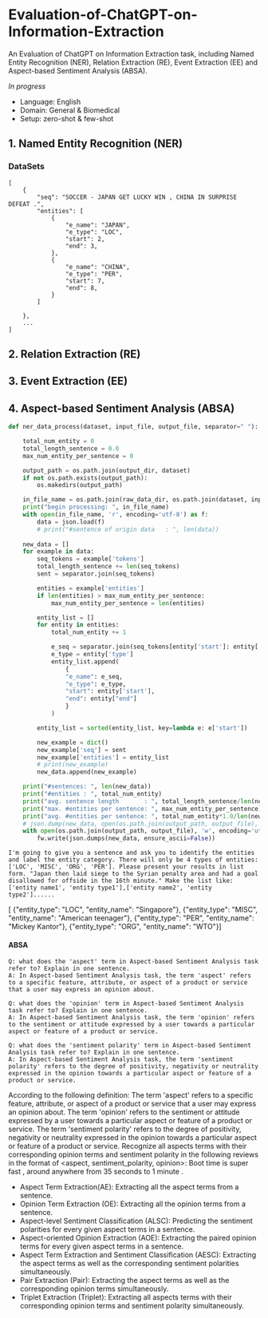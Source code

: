 # Evaluation-of-ChatGPT-on-Information-Extraction

An Evaluation of ChatGPT on Information Extraction task, including Named Entity Recognition (NER), Relation Extraction (RE), Event Extraction (EE) and Aspect-based Sentiment Analysis (ABSA).

*In progress* 
* Language: English
* Domain: General & Biomedical
* Setup: zero-shot & few-shot

## 1. Named Entity Recognition (NER)

### DataSets
```
[
    {
        "seq": "SOCCER - JAPAN GET LUCKY WIN , CHINA IN SURPRISE DEFEAT .",
        "entities": [
            {
                "e_name": "JAPAN",
                "e_type": "LOC",
                "start": 2,
                "end": 3,
            },
            {
                "e_name": "CHINA",
                "e_type": "PER",
                "start": 7,
                "end": 8,
            }
        ]

    },
    ...
]
```


## 2. Relation Extraction (RE)


## 3. Event Extraction (EE)


## 4. Aspect-based Sentiment Analysis (ABSA)


```python
def ner_data_process(dataset, input_file, output_file, separator=" "):

    total_num_entity = 0
    total_length_sentence = 0.0
    max_num_entity_per_sentence = 0

    output_path = os.path.join(output_dir, dataset) 
    if not os.path.exists(output_path):
        os.makedirs(output_path)

    in_file_name = os.path.join(raw_data_dir, os.path.join(dataset, input_file))
    print("begin processing: ", in_file_name)
    with open(in_file_name, 'r', encoding='utf-8') as f:
        data = json.load(f)
        # print("#sentence of origin data   : ", len(data))
    
    new_data = []
    for example in data:
        seq_tokens = example['tokens']
        total_length_sentence += len(seq_tokens)
        sent = separator.join(seq_tokens)

        entities = example['entities']
        if len(entities) > max_num_entity_per_sentence:
            max_num_entity_per_sentence = len(entities)

        entity_list = []
        for entity in entities:
            total_num_entity += 1

            e_seq = separator.join(seq_tokens[entity['start']: entity['end']])
            e_type = entity['type']
            entity_list.append(
                {
                "e_name": e_seq,
                "e_type": e_type,
                "start": entity['start'],
                "end": entity["end"]
                }
            )

        entity_list = sorted(entity_list, key=lambda e: e['start'])

        new_example = dict()
        new_example['seq'] = sent
        new_example['entities'] = entity_list
        # print(new_example)
        new_data.append(new_example)

    print("#sentences: ", len(new_data))
    print("#entities : ", total_num_entity)
    print("avg. sentence length       : ", total_length_sentence/len(new_data))
    print("max. #entities per sentence: ", max_num_entity_per_sentence)
    print("avg. #entities per sentence: ", total_num_entity*1.0/len(new_data))
    # json.dump(new_data, open(os.path.join(output_path, output_file), 'w'))
    with open(os.path.join(output_path, output_file), 'w', encoding='utf-8') as fw:
        fw.write(json.dumps(new_data, ensure_ascii=False))

```

```
I'm going to give you a sentence and ask you to identify the entities and label the entity category. There will only be 4 types of entities: ['LOC', 'MISC', 'ORG', 'PER']. Please present your results in list form. "Japan then laid siege to the Syrian penalty area and had a goal disallowed for offside in the 16th minute." Make the list like: ['entity name1', 'entity type1'],['entity name2', 'entity type2']......
```

[  {"entity_type": "LOC", "entity_name": "Singapore"},  {"entity_type": "MISC", "entity_name": "American teenager"},  {"entity_type": "PER", "entity_name": "Mickey Kantor"},  {"entity_type": "ORG", "entity_name": "WTO"}]



#### ABSA
```
Q: what does the 'aspect' term in Aspect-based Sentiment Analysis task refer to? Explain in one sentence.
A: In Aspect-based Sentiment Analysis task, the term 'aspect' refers to a specific feature, attribute, or aspect of a product or service that a user may express an opinion about.

Q: what does the 'opinion' term in Aspect-based Sentiment Analysis task refer to? Explain in one sentence.
A: In Aspect-based Sentiment Analysis task, the term 'opinion' refers to the sentiment or attitude expressed by a user towards a particular aspect or feature of a product or service.

Q: what does the 'sentiment polarity' term in Aspect-based Sentiment Analysis task refer to? Explain in one sentence.
A: In Aspect-based Sentiment Analysis task, the term 'sentiment polarity' refers to the degree of positivity, negativity or neutrality expressed in the opinion towards a particular aspect or feature of a product or service.
```


According to the following definition: 
The term 'aspect' refers to a specific feature, attribute, or aspect of a product or service that a user may express an opinion about. 
The term 'opinion' refers to the sentiment or attitude expressed by a user towards a particular aspect or feature of a product or service.
The term 'sentiment polarity' refers to the degree of positivity, negativity or neutrality expressed in the opinion towards a particular aspect or feature of a product or service. 
Recognize all aspects terms with their corresponding opinion terms and sentiment polarity in the following reviews in the format of <aspect, sentiment_polarity, opinion>: 
Boot time is super fast , around anywhere from 35 seconds to 1 minute .

* Aspect Term Extraction(AE): Extracting all the aspect terms from a sentence.
* Opinion Term Extraction (OE): Extracting all the opinion terms from a sentence.
* Aspect-level Sentiment Classification (ALSC): Predicting the sentiment polarities for every given aspect terms in a sentence.
* Aspect-oriented Opinion Extraction (AOE): Extracting the paired opinion terms for every given aspect terms in a sentence.
* Aspect Term Extraction and Sentiment Classification (AESC): Extracting the aspect terms as well as the corresponding sentiment polarities simultaneously.
* Pair Extraction (Pair): Extracting the aspect terms as well as the corresponding opinion terms simultaneously.
* Triplet Extraction (Triplet): Extracting all aspects terms with their corresponding opinion terms and sentiment polarity simultaneously.